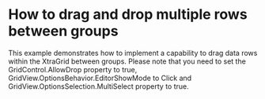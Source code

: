 # How to drag and drop multiple rows between groups


<p>This example demonstrates how to implement a capability to drag data rows within the XtraGrid between groups. Please note that you need to set the GridControl.AllowDrop property to true, GridView.OptionsBehavior.EditorShowMode to Click and GridView.OptionsSelection.MultiSelect property to true.</p>

<br/>


